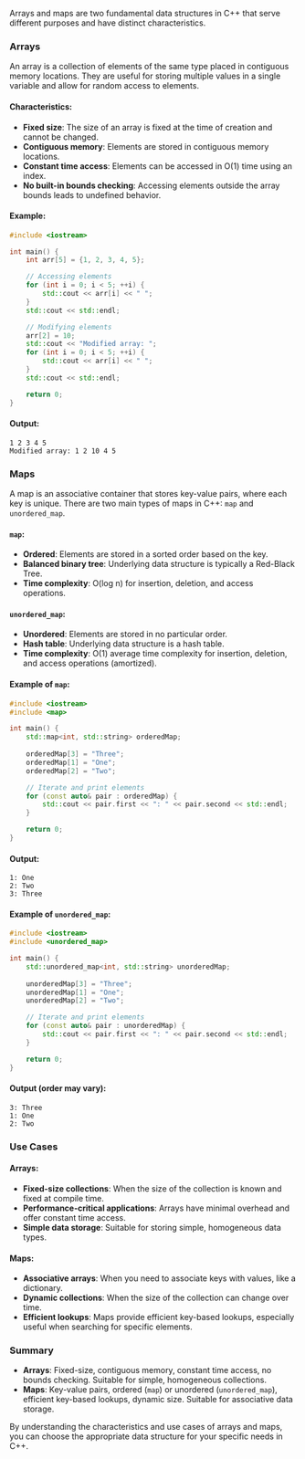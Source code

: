
<per>

  Arrays and maps are two fundamental data structures in C++ that serve different purposes and have distinct characteristics.

### Arrays

An array is a collection of elements of the same type placed in contiguous memory locations. They are useful for storing multiple values in a single variable and allow for random access to elements.

#### Characteristics:
- **Fixed size**: The size of an array is fixed at the time of creation and cannot be changed.
- **Contiguous memory**: Elements are stored in contiguous memory locations.
- **Constant time access**: Elements can be accessed in O(1) time using an index.
- **No built-in bounds checking**: Accessing elements outside the array bounds leads to undefined behavior.

#### Example:

```cpp
#include <iostream>

int main() {
    int arr[5] = {1, 2, 3, 4, 5};

    // Accessing elements
    for (int i = 0; i < 5; ++i) {
        std::cout << arr[i] << " ";
    }
    std::cout << std::endl;

    // Modifying elements
    arr[2] = 10;
    std::cout << "Modified array: ";
    for (int i = 0; i < 5; ++i) {
        std::cout << arr[i] << " ";
    }
    std::cout << std::endl;

    return 0;
}
```

#### Output:
```
1 2 3 4 5 
Modified array: 1 2 10 4 5 
```

### Maps

A map is an associative container that stores key-value pairs, where each key is unique. There are two main types of maps in C++: `map` and `unordered_map`.

#### `map`:
- **Ordered**: Elements are stored in a sorted order based on the key.
- **Balanced binary tree**: Underlying data structure is typically a Red-Black Tree.
- **Time complexity**: O(log n) for insertion, deletion, and access operations.

#### `unordered_map`:
- **Unordered**: Elements are stored in no particular order.
- **Hash table**: Underlying data structure is a hash table.
- **Time complexity**: O(1) average time complexity for insertion, deletion, and access operations (amortized).

#### Example of `map`:

```cpp
#include <iostream>
#include <map>

int main() {
    std::map<int, std::string> orderedMap;
    
    orderedMap[3] = "Three";
    orderedMap[1] = "One";
    orderedMap[2] = "Two";

    // Iterate and print elements
    for (const auto& pair : orderedMap) {
        std::cout << pair.first << ": " << pair.second << std::endl;
    }

    return 0;
}
```

#### Output:
```
1: One
2: Two
3: Three
```

#### Example of `unordered_map`:

```cpp
#include <iostream>
#include <unordered_map>

int main() {
    std::unordered_map<int, std::string> unorderedMap;
    
    unorderedMap[3] = "Three";
    unorderedMap[1] = "One";
    unorderedMap[2] = "Two";

    // Iterate and print elements
    for (const auto& pair : unorderedMap) {
        std::cout << pair.first << ": " << pair.second << std::endl;
    }

    return 0;
}
```

#### Output (order may vary):
```
3: Three
1: One
2: Two
```

### Use Cases

#### Arrays:
- **Fixed-size collections**: When the size of the collection is known and fixed at compile time.
- **Performance-critical applications**: Arrays have minimal overhead and offer constant time access.
- **Simple data storage**: Suitable for storing simple, homogeneous data types.

#### Maps:
- **Associative arrays**: When you need to associate keys with values, like a dictionary.
- **Dynamic collections**: When the size of the collection can change over time.
- **Efficient lookups**: Maps provide efficient key-based lookups, especially useful when searching for specific elements.

### Summary
- **Arrays**: Fixed-size, contiguous memory, constant time access, no bounds checking. Suitable for simple, homogeneous collections.
- **Maps**: Key-value pairs, ordered (`map`) or unordered (`unordered_map`), efficient key-based lookups, dynamic size. Suitable for associative data storage.

By understanding the characteristics and use cases of arrays and maps, you can choose the appropriate data structure for your specific needs in C++.
</per>
